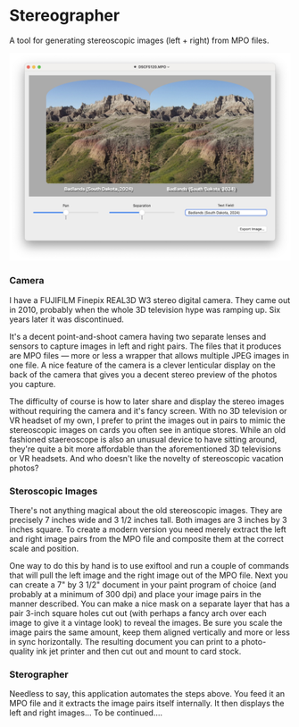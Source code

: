 # Stereographer
A tool for generating stereoscopic images (left + right) from MPO files.

<p align="center">
<img src="https://github.com/EngineersNeedArt/Stereographer/blob/572d7ca045f0e21ae5082b7e72b37fa5fec362fd/Images/StereographerScreenshot.jpg">
  <br>
</p>

### Camera

I have a FUJIFILM Finepix REAL3D W3 stereo digital camera. They came out in 2010, probably when the whole 3D television hype was ramping up. Six years later it was discontinued.

It's a decent point-and-shoot camera having two separate lenses and sensors to capture images in left and right pairs. The files that it produces are MPO files — more or less a wrapper that allows multiple JPEG images in one file. A nice feature of the camera is a clever lenticular display on the back of the camera that gives you a decent stereo preview of the photos you capture.

The difficulty of course is how to later share and display the stereo images without requiring the camera and it's fancy screen. With no 3D television or VR headset of my own, I prefer to print the images out in pairs to mimic the stereoscopic images on cards you often see in antique stores. While an old fashioned staereoscope is also an unusual device to have sitting around, they're quite a bit more affordable than the aforementioned 3D televisions or VR headsets. And who doesn't like the novelty of stereoscopic vacation photos?

### Steroscopic Images

There's not anything magical about the old stereoscopic images. They are precisely 7 inches wide and 3 1/2 inches tall. Both images are 3 inches by 3 inches square. To create a modern version you need merely extract the left and right image pairs from the MPO file and composite them at the correct scale and position.

One way to do this by hand is to use exiftool and run a couple of commands that will pull the left image and the right image out of the MPO file. Next you can create a 7" by 3 1/2" document in your paint program of choice (and probably at a minimum of 300 dpi) and place your image pairs in the manner described. You can make a nice mask on a separate layer that has a pair 3-inch square holes cut out (with perhaps a fancy arch over each image to give it a vintage look) to reveal the images. Be sure you scale the image pairs the same amount, keep them aligned vertically and more or less in sync horizontally. The resulting document you can print to a photo-quality ink jet printer and then cut out and mount to card stock.

### Sterographer

Needless to say, this application automates the steps above. You feed it an MPO file and it extracts the image pairs itself internally. It then displays the left and right images... To be continued....
